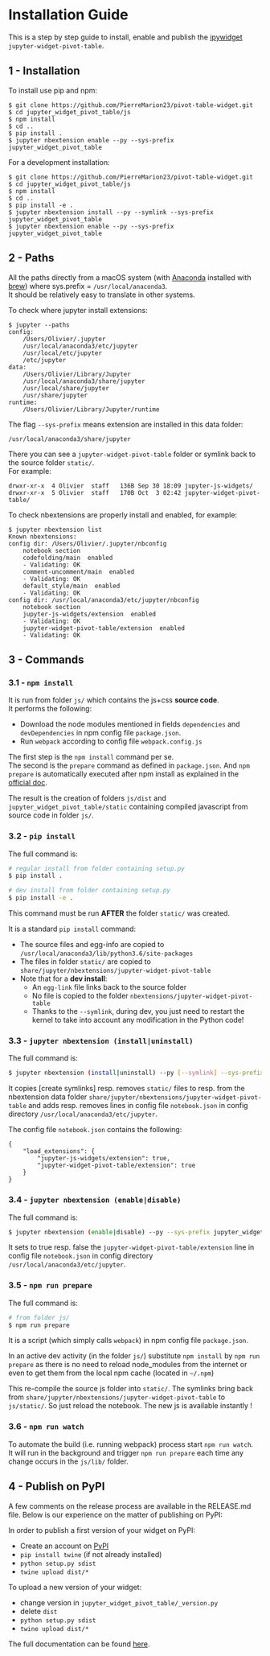 # Installation Guide

This is a step by step guide to install, enable and publish the [ipywidget](https://ipywidgets.readthedocs.io/en/stable/) `jupyter-widget-pivot-table`.

## 1 - Installation

To install use pip and npm:

    $ git clone https://github.com/PierreMarion23/pivot-table-widget.git
    $ cd jupyter_widget_pivot_table/js
    $ npm install
    $ cd ..
    $ pip install .
    $ jupyter nbextension enable --py --sys-prefix jupyter_widget_pivot_table


For a development installation:

    $ git clone https://github.com/PierreMarion23/pivot-table-widget.git
    $ cd jupyter_widget_pivot_table/js
    $ npm install
    $ cd ..
    $ pip install -e .
    $ jupyter nbextension install --py --symlink --sys-prefix jupyter_widget_pivot_table
    $ jupyter nbextension enable --py --sys-prefix jupyter_widget_pivot_table

## 2 - Paths

All the paths directly from a macOS system (with [Anaconda](https://www.anaconda.com/what-is-anaconda/) installed with [brew](https://brew.sh/)) where sys.prefix = `/usr/local/anaconda3`.  
It should be relatively easy to translate in other systems.  


To check where jupyter install extensions:

    $ jupyter --paths
    config:
        /Users/Olivier/.jupyter
        /usr/local/anaconda3/etc/jupyter
        /usr/local/etc/jupyter
        /etc/jupyter
    data:
        /Users/Olivier/Library/Jupyter
        /usr/local/anaconda3/share/jupyter
        /usr/local/share/jupyter
        /usr/share/jupyter
    runtime:
        /Users/Olivier/Library/Jupyter/runtime

The flag `--sys-prefix` means extension are installed in this data folder:

    /usr/local/anaconda3/share/jupyter

There you can see a `jupyter-widget-pivot-table` folder or symlink back to the source folder `static/`.  
For example:

    drwxr-xr-x  4 Olivier  staff   136B Sep 30 18:09 jupyter-js-widgets/
    drwxr-xr-x  5 Olivier  staff   170B Oct  3 02:42 jupyter-widget-pivot-table/

To check nbextensions are properly install and enabled, for example:

    $ jupyter nbextension list
    Known nbextensions:
    config dir: /Users/Olivier/.jupyter/nbconfig
        notebook section
        codefolding/main  enabled 
        - Validating: OK
        comment-uncomment/main  enabled 
        - Validating: OK
        default_style/main  enabled 
        - Validating: OK
    config dir: /usr/local/anaconda3/etc/jupyter/nbconfig
        notebook section
        jupyter-js-widgets/extension  enabled 
        - Validating: OK
        jupyter-widget-pivot-table/extension  enabled 
        - Validating: OK


## 3 - Commands

### 3.1 - `npm install`

It is run from folder `js/` which contains the js+css **source code**.  
It performs the following:
+ Download the node modules mentioned in fields `dependencies` and `devDependencies` in npm config file `package.json`.
+ Run `webpack` according to config file `webpack.config.js`

The first step is the `npm install` command per se.  
The second is the `prepare` command as defined in `package.json`. And `npm prepare` is automatically executed after npm install as explained in the [official doc](https://docs.npmjs.com/misc/scripts).

The result is the creation of folders `js/dist` and `jupyter_widget_pivot_table/static` containing compiled javascript from source code in folder `js/`.

### 3.2 - `pip install`

The full command is:
```bash
# regular install from folder containing setup.py
$ pip install .

# dev install from folder containing setup.py
$ pip install -e .
```

This command must be run **AFTER** the folder `static/` was created.

It is a standard `pip install` command:
+ The source files and egg-info are copied to `/usr/local/anaconda3/lib/python3.6/site-packages`
+ The files in folder `static/` are copied to `share/jupyter/nbextensions/jupyter-widget-pivot-table`
+ Note that for a **dev install**:
    + An `egg-link` file links back to the source folder
    + No file is copied to the folder `nbextensions/jupyter-widget-pivot-table`
    + Thanks to the `--symlink`, during dev, you just need to restart the kernel to take into account any modification in the Python code!

### 3.3 - `jupyter nbextension (install|uninstall)`

The full command is:
```bash
$ jupyter nbextension (install|uninstall) --py [--symlink] --sys-prefix jupyter_widget_pivot_table
```

It copies [create symlinks] resp. removes `static/` files to resp. from the nbextension data folder `share/jupyter/nbextensions/jupyter-widget-pivot-table` and adds resp. removes lines in config file `notebook.json` in config directory `/usr/local/anaconda3/etc/jupyter`.

The config file `notebook.json` contains the following:

    {
        "load_extensions": {
            "jupyter-js-widgets/extension": true,
            "jupyter-widget-pivot-table/extension": true
        }
    }


### 3.4 - `jupyter nbextension (enable|disable)`

The full command is:
```bash
$ jupyter nbextension (enable|disable) --py --sys-prefix jupyter_widget_pivot_table
```

It sets to true resp. false the `jupyter-widget-pivot-table/extension` line in config file `notebook.json` in config directory `/usr/local/anaconda3/etc/jupyter`.

### 3.5 - `npm run prepare`

The full command is:
```bash
# from folder js/
$ npm run prepare
```
It is a script (which simply calls `webpack`) in npm config file `package.json`.  

In an active dev activity (in the folder `js/`) substitute `npm install` by `npm run prepare` as there is no need to reload node_modules from the internet or even to get them from the local npm cache (located in `~/.npm`)

This re-compile the source js folder into `static/`. The symlinks bring back from `share/jupyter/nbextensions/jupyter-widget-pivot-table` to `js/static/`. So just reload the notebook. The new js is available instantly !

### 3.6 - `npm run watch`

To automate the build (i.e. running webpack) process start `npm run watch`.  
It will run in the background and trigger `npm run prepare` each time any change occurs in the `js/lib/` folder.  

## 4 - Publish on PyPI 

A few comments on the release process are available in the RELEASE.md file. Below is our experience on the matter of publishing on PyPI:

In order to publish a first version of your widget on PyPI:
+ Create an account on [PyPI](https://pypi.python.org/pypi?%3Aaction=register_form)
+ `pip install twine` (if not already installed)
+ `python setup.py sdist`
+ `twine upload dist/*`

To upload a new version of your widget:
+ change version in `jupyter_widget_pivot_table/_version.py`
+ delete `dist`
+ `python setup.py sdist`
+ `twine upload dist/*`

The full documentation can be found [here](https://packaging.python.org/tutorials/distributing-packages/).

